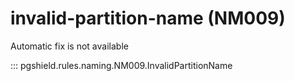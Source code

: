 # invalid-partition-name (NM009)

Automatic fix is not available

::: pgshield.rules.naming.NM009.InvalidPartitionName

